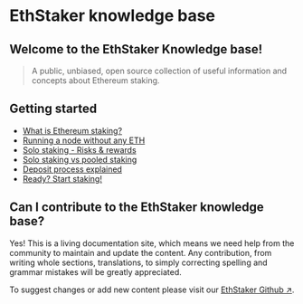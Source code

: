 # EthStaker knowledge base

## Welcome to the EthStaker Knowledge base!

> A public, unbiased, open source collection of useful information and concepts about Ethereum staking.

## Getting started

- [What is Ethereum staking?](getting-started/what-is-ethereum-staking.md)
- [Running a node without any ETH](getting-started/ethereum-node.md)
- [Solo staking - Risks & rewards](getting-started/solo-staking-risks-rewards.md)
- [Solo staking vs pooled staking](getting-started/pooled-staking.md)
- [Deposit process explained](getting-started/deposit-process.md)
- [Ready? Start staking!](getting-started/start-staking.md)

## Can I contribute to the EthStaker knowledge base?

Yes! This is a living documentation site, which means we need help from the community to maintain and update the content. Any contribution, from writing whole sections, translations, to simply correcting spelling and grammar mistakes will be greatly appreciated.

To suggest changes or add new content please visit our [EthStaker Github ↗](https://github.com/Buttaa/ethstaker/blob/main/how-to-contribute.md).

